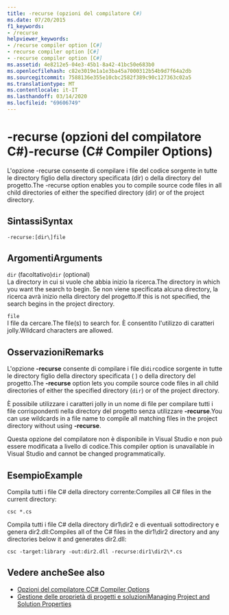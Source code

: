 ```yaml
---
title: -recurse (opzioni del compilatore C#)
ms.date: 07/20/2015
f1_keywords:
- /recurse
helpviewer_keywords:
- /recurse compiler option [C#]
- recurse compiler option [C#]
- -recurse compiler option [C#]
ms.assetid: 4e8212e5-04e3-45b1-8a42-41bc50e683b0
ms.openlocfilehash: c82e3019e1a1e3ba45a7000312b54b9d7f64a2db
ms.sourcegitcommit: 7588136e355e10cbc2582f389c90c127363c02a5
ms.translationtype: MT
ms.contentlocale: it-IT
ms.lasthandoff: 03/14/2020
ms.locfileid: "69606749"
---
```

# <a name="-recurse-c-compiler-options"></a><span data-ttu-id="b06a5-102">-recurse (opzioni del compilatore C#)</span><span class="sxs-lookup"><span data-stu-id="b06a5-102">-recurse (C# Compiler Options)</span></span>
<span data-ttu-id="b06a5-103">L'opzione -recurse consente di compilare i file del codice sorgente in tutte le directory figlio della directory specificata (dir) o della directory del progetto.</span><span class="sxs-lookup"><span data-stu-id="b06a5-103">The -recurse option enables you to compile source code files in all child directories of either the specified directory (dir) or of the project directory.</span></span>  
  
## <a name="syntax"></a><span data-ttu-id="b06a5-104">Sintassi</span><span class="sxs-lookup"><span data-stu-id="b06a5-104">Syntax</span></span>  
  
```console  
-recurse:[dir\]file  
```  
  
## <a name="arguments"></a><span data-ttu-id="b06a5-105">Argomenti</span><span class="sxs-lookup"><span data-stu-id="b06a5-105">Arguments</span></span>  
 <span data-ttu-id="b06a5-106">`dir` (facoltativo)</span><span class="sxs-lookup"><span data-stu-id="b06a5-106">`dir` (optional)</span></span>  
 <span data-ttu-id="b06a5-107">La directory in cui si vuole che abbia inizio la ricerca.</span><span class="sxs-lookup"><span data-stu-id="b06a5-107">The directory in which you want the search to begin.</span></span> <span data-ttu-id="b06a5-108">Se non viene specificata alcuna directory, la ricerca avrà inizio nella directory del progetto.</span><span class="sxs-lookup"><span data-stu-id="b06a5-108">If this is not specified, the search begins in the project directory.</span></span>  
  
 `file`  
 <span data-ttu-id="b06a5-109">I file da cercare.</span><span class="sxs-lookup"><span data-stu-id="b06a5-109">The file(s) to search for.</span></span> <span data-ttu-id="b06a5-110">È consentito l'utilizzo di caratteri jolly.</span><span class="sxs-lookup"><span data-stu-id="b06a5-110">Wildcard characters are allowed.</span></span>  
  
## <a name="remarks"></a><span data-ttu-id="b06a5-111">Osservazioni</span><span class="sxs-lookup"><span data-stu-id="b06a5-111">Remarks</span></span>  
 <span data-ttu-id="b06a5-112">L'opzione **-recurse** consente di compilare i file di`dir`codice sorgente in tutte le directory figlio della directory specificata ( ) o della directory del progetto.</span><span class="sxs-lookup"><span data-stu-id="b06a5-112">The **-recurse** option lets you compile source code files in all child directories of either the specified directory (`dir`) or of the project directory.</span></span>  
  
 <span data-ttu-id="b06a5-113">È possibile utilizzare i caratteri jolly in un nome di file per compilare tutti i file corrispondenti nella directory del progetto senza utilizzare **-recurse**.</span><span class="sxs-lookup"><span data-stu-id="b06a5-113">You can use wildcards in a file name to compile all matching files in the project directory without using **-recurse**.</span></span>  
  
 <span data-ttu-id="b06a5-114">Questa opzione del compilatore non è disponibile in Visual Studio e non può essere modificata a livello di codice.</span><span class="sxs-lookup"><span data-stu-id="b06a5-114">This compiler option is unavailable in Visual Studio and cannot be changed programmatically.</span></span>  
  
## <a name="example"></a><span data-ttu-id="b06a5-115">Esempio</span><span class="sxs-lookup"><span data-stu-id="b06a5-115">Example</span></span>  
 <span data-ttu-id="b06a5-116">Compila tutti i file C# della directory corrente:</span><span class="sxs-lookup"><span data-stu-id="b06a5-116">Compiles all C# files in the current directory:</span></span>  
  
```console  
csc *.cs  
```  
  
 <span data-ttu-id="b06a5-117">Compila tutti i file C# della directory dir1\dir2 e di eventuali sottodirectory e genera dir2.dll:</span><span class="sxs-lookup"><span data-stu-id="b06a5-117">Compiles all of the C# files in the dir1\dir2 directory and any directories below it and generates dir2.dll:</span></span>  
  
```console  
csc -target:library -out:dir2.dll -recurse:dir1\dir2\*.cs  
```  
  
## <a name="see-also"></a><span data-ttu-id="b06a5-118">Vedere anche</span><span class="sxs-lookup"><span data-stu-id="b06a5-118">See also</span></span>

- [<span data-ttu-id="b06a5-119">Opzioni del compilatore C</span><span class="sxs-lookup"><span data-stu-id="b06a5-119">C# Compiler Options</span></span>](./index.md)
- [<span data-ttu-id="b06a5-120">Gestione delle proprietà di progetti e soluzioni</span><span class="sxs-lookup"><span data-stu-id="b06a5-120">Managing Project and Solution Properties</span></span>](/visualstudio/ide/managing-project-and-solution-properties)

